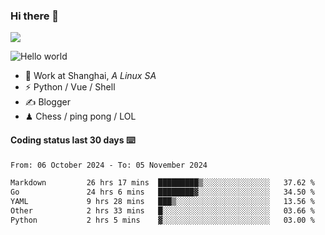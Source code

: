 ### Hi there 👋
![](https://komarev.com/ghpvc/?username=Xuhandsome)


<img src="https://github-readme-stats.vercel.app/api?username=XuHandsome&show_icons=true&theme=merko" alt="Hello world">

<br/>

- 🍻  Work at Shanghai, _A Linux SA_
- ⚡  Python / Vue / Shell
- ✍️  Blogger
- ♟  Chess / ping pong / LOL

#### Coding status last 30 days ⌨️

<!--START_SECTION:waka-->

```txt
From: 06 October 2024 - To: 05 November 2024

Markdown         26 hrs 17 mins  █████████▒░░░░░░░░░░░░░░░   37.62 %
Go               24 hrs 6 mins   ████████▓░░░░░░░░░░░░░░░░   34.50 %
YAML             9 hrs 28 mins   ███▒░░░░░░░░░░░░░░░░░░░░░   13.56 %
Other            2 hrs 33 mins   █░░░░░░░░░░░░░░░░░░░░░░░░   03.66 %
Python           2 hrs 5 mins    ▓░░░░░░░░░░░░░░░░░░░░░░░░   03.00 %
```

<!--END_SECTION:waka-->
